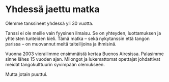 # Yhdessä jaettu matka

Olemme tanssineet yhdessä yli 30 vuotta.

Tanssi ei ole meille vain fyysinen ilmaisu. Se on yhteyden, luottamuksen ja yhteisten tunteiden kieli. Tämä matka – sekä nykytanssin että tangon parissa – on muovannut meitä taiteilijoina ja ihmisinä.

Vuonna 2003 vierailimme ensimmäistä kertaa Buenos Airesissa. Palasimme sinne lähes 15 vuoden ajan. Milongot ja lukemattomat opettajat johdattivat meidät tangokulttuurin syvimpään olemukseen.

Mutta jotain puuttui.
